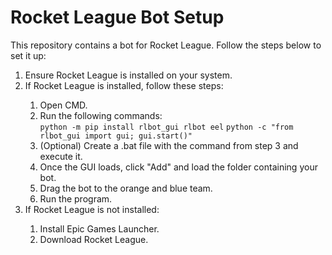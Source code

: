 <!DOCTYPE html>
<html lang="en">

  <div class="container">
      <h1>Rocket League Bot Setup</h1>
      <p>This repository contains a bot for Rocket League. Follow the steps below to set it up:</p>

  <div class="steps">
      <ol>
          <li>Ensure Rocket League is installed on your system.</li>
          <li>If Rocket League is installed, follow these steps:</li>
          <ol>
              <li>Open CMD.</li>
              <li>Run the following commands:</li>
              <code>python -m pip install rlbot_gui rlbot eel</code>
              <code>python -c "from rlbot_gui import gui; gui.start()"</code>
              <li>(Optional) Create a .bat file with the command from step 3 and execute it.</li>
              <li>Once the GUI loads, click "Add" and load the folder containing your bot.</li>
              <li>Drag the bot to the orange and blue team.</li>
              <li>Run the program.</li>
          </ol>
          <li>If Rocket League is not installed:</li>
          <ol>
              <li>Install Epic Games Launcher.</li>
              <li>Download Rocket League.</li>
          </ol>
      </ol>
  </div>
  </div>

</body>

</html>
